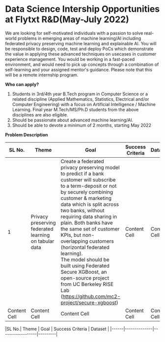# Data Science Intership Opportunities at Flytxt R&D(May-July 2022)
We are looking for self-motivated individuals with a passion to solve real-world problems in emerging areas of machine learning/AI including federated privacy preserving machine learning and explainable AI. You will be responsible to design, code, test and deploy PoCs which demonstrate the value in applying these advanced techniques on usecases in customer experience management. You would be working in a fast-paced environment, and would need to pick up concepts through a combination of self-learning and your assigned mentor's guidance. Please note that this will be a remote internship program.

**Who can apply?**
1. Students in 3rd/4th year B.Tech program in Computer Science or a related discipline (Applied Mathematics, Statistics, Electrical and/or Computer Engineering) with a focus on Artificial Intelligence / Machine Learning. Final year M.Tech/MS/Ph.D students from the above disciplines are also eligible.
2. Should be passionate about advanced machine learning/AI.
3. Should be able to devote a minimum of 2 months, starting May 2022

**Problem Description**


| SL No.  | Theme | Goal | Success Criteria | Dataset |
| ------------- | ------------- | ------------- | ------------- | ------------- |
| 1  | Privacy preserving federated learning on tabular data | Create a federated privacy preserving model to predict if a bank customer will subscribe to a term-deposit or not by securely combining customer & marketing data which is split across two banks, without requiring data sharing in plain. Both banks have the same set of customer KPIs, but non-overlapping customers (horizontal federated learning).<br>The model should be built using Federated Secure XGBoost, an open-source project from UC Berkeley RISE Lab (https://github.com/mc2-project/secure-xgboost)  | Content Cell  | Content Cell  |
| Content Cell  | Content Cell  | Content Cell  | Content Cell  | Content Cell  |

|SL No.| Theme | Goal | Success Criteria | Dataset |
|------|--------------|------------------|---------|
